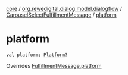 [core](../../index.md) / [org.rewedigital.dialog.model.dialogflow](../index.md) / [CarouselSelectFulfillmentMessage](index.md) / [platform](./platform.md)

# platform

`val platform: `[`Platform`](../-platform/index.md)`?`

Overrides [FulfillmentMessage.platform](../-fulfillment-message/platform.md)

